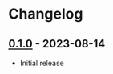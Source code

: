 # Changelog

## [0.1.0] - 2023-08-14

- Initial release

<!-- http://keepachangelog.com/ -->

<!-- [0.1.1]: https://github.com/oycrky106/oyc-pages/compare/v0.1.0...v0.1.1 -->
[0.1.0]: https://github.com/oycrky106/oyc-pages/releases/tag/v0.1.0
